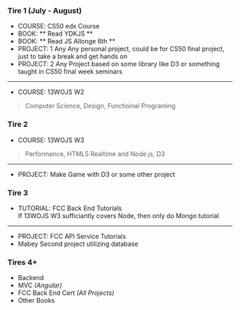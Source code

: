 

### Tire 1 (July - August)
- COURSE: CS50 edx Course
- BOOK: ** Read YDKJS **
- BOOK: ** Read JS Allonge 6th **
- PROJECT: 1 Any
Any personal project, could be for CS50 final project, just to take a break and get hands on
- PROJECT: 2 Any
Project based on some library like D3 or something taught in CS50 final week seminars
---
- COURSE: 13WOJS W2  
> Computer Science, Design, Functioinal Programing


### Tire 2
- COURSE: 13WOJS W3
> Performance, HTML5 Realtime and Node.js, D3  
---
- PROJECT: Make Game with D3 or some other project

### Tire 3
- TUTORIAL: FCC Back End Tutorials  
If 13WOJS W3 sufficiantly covers Node, then only do Mongo tutorial
---
- PROJECT: FCC API Service Tutorials
- Mabey Second project utilizing database


### Tires 4+
- Backend
- MVC *(Angular)*
- FCC Back End Cert *(All Projects)*
- Other Books

